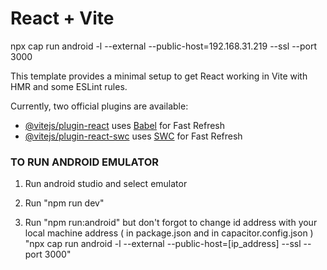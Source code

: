 # React + Vite

npx cap run android -l --external --public-host=192.168.31.219 --ssl --port 3000

This template provides a minimal setup to get React working in Vite with HMR and some ESLint rules.

Currently, two official plugins are available:

- [@vitejs/plugin-react](https://github.com/vitejs/vite-plugin-react/blob/main/packages/plugin-react/README.md) uses [Babel](https://babeljs.io/) for Fast Refresh
- [@vitejs/plugin-react-swc](https://github.com/vitejs/vite-plugin-react-swc) uses [SWC](https://swc.rs/) for Fast Refresh


### TO RUN ANDROID EMULATOR 

1) Run android studio and select emulator

2) Run "npm run dev"

3) Run "npm run:android" but don't forgot to change id address with your local machine address ( in package.json and in capacitor.config.json )
   "npx cap run android -l --external --public-host=[ip_address] --ssl --port 3000"
